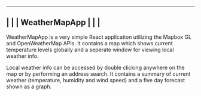 
 -------------------------------------
 |                                   |
 |           WeatherMapApp           |
 |                                   |
 -------------------------------------


WeatherMapApp is a very simple React application utilizing 
the Mapbox GL and OpenWeatherMap APIs. It contains a map 
which shows current temperature levels globally and a seperate
window for viewing local weather info. 

Local weather info can be accessed by double clicking anywhere 
on the map or by performing an address search. It contains
a summary of current weather (temperature, humidity and wind speed)
and a five day forecast shown as a graph.
